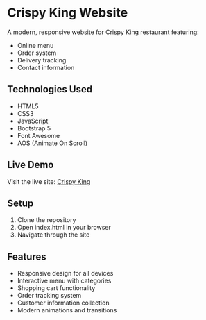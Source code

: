 # Crispy King Website

A modern, responsive website for Crispy King restaurant featuring:
- Online menu
- Order system
- Delivery tracking
- Contact information

## Technologies Used
- HTML5
- CSS3
- JavaScript
- Bootstrap 5
- Font Awesome
- AOS (Animate On Scroll)

## Live Demo
Visit the live site: [Crispy King](https://yourusername.github.io/takeaway-template)

## Setup
1. Clone the repository
2. Open index.html in your browser
3. Navigate through the site

## Features
- Responsive design for all devices
- Interactive menu with categories
- Shopping cart functionality
- Order tracking system
- Customer information collection
- Modern animations and transitions
